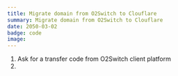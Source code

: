 ```yaml
---
title: Migrate domain from O2Switch to Clouflare
summary: Migrate domain from O2Switch to Clouflare
date: 2050-03-02
badge: code
image:
---
```


1. Ask for a transfer code from O2Switch client platform
2. 